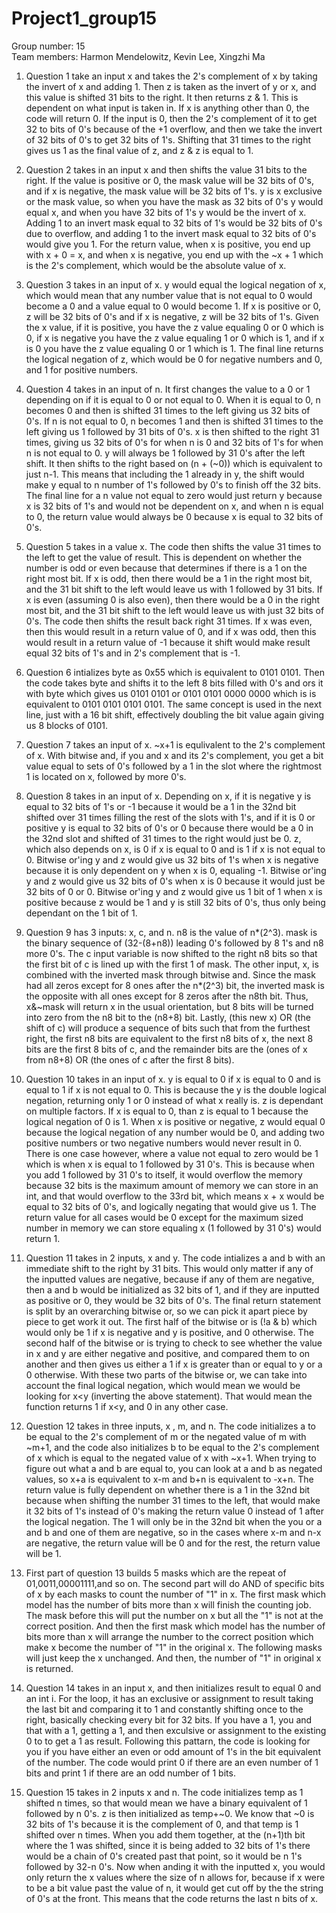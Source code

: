 # Project1_group15 </br>

Group number: 15  
Team members: Harmon Mendelowitz, Kevin Lee, Xingzhi Ma

1) Question 1 take an input x and takes the 2's complement of x by taking the invert of x and adding 1. Then z is taken as the invert of y or x, and this value is shifted 31 bits to the right. It then returns z & 1. This is dependent on what input is taken in. If x is anything other than 0, the code will return 0. If the input is 0, then the 2's complement of it to get 32 to bits of 0's because of the +1 overflow, and then we take the invert of 32 bits of 0's to get 32 bits of 1's. Shifting that 31 times to the right gives us 1 as the final value of z, and z & z is equal to 1.

2) Question 2 takes in an input x and then shifts the value 31 bits to the right. If the value is positive or 0, the mask value will be 32 bits of 0's, and if x is negative, the mask value will be 32 bits of 1's. y is x exclusive or the mask value, so when you have the mask as 32 bits of 0's y would equal x, and when you have 32 bits of 1's y would be the invert of x. Adding 1 to an invert mask equal to 32 bits of 1's would be 32 bits of 0's due to overflow, and adding 1 to the invert mask equal to 32 bits of 0's would give you 1. For the return value, when x is positive, you end up with x + 0 = x, and when x is negative, you end up with the ~x + 1 which is the 2's complement, which would be the absolute value of x. 

3) Question 3 takes in an input of x. y would equal the logical negation of x, which would mean that any number value that is not equal to 0 would become a 0 and a value equal to 0 would become 1. If x is positive or 0, z will be 32 bits of 0's and if x is negative, z will be 32 bits of 1's. Given the x value, if it is positive, you have the z value equaling 0 or 0 which is 0, if x is negative you have the z value equaling 1 or 0 which is 1, and if x is 0 you have the z value equaling 0 or 1 which is 1. The final line returns the logical negation of z, which would be 0 for negative numbers and 0, and 1 for positive numbers.

4) Question 4 takes in an input of n. It first changes the value to a 0 or 1 depending on if it is equal to 0 or not equal to 0. When it is equal to 0, n becomes 0 and then is shifted 31 times to the left giving us 32 bits of 0's. If n is not equal to 0, n becomes 1 and then is shifted 31 times to the left giving us 1 followed by 31 bits of 0's. x is then shifted to the right 31 times, giving us 32 bits of 0's for when n is 0 and 32 bits of 1's for when n is not equal to 0. y will always be 1 followed by 31 0's after the left shift. It then shifts to the right based on (n + (~0)) which is equivalent to just n-1. This means that including the 1 already in y, the shift would make y equal to n number of 1's followed by 0's to finish off the 32 bits. The final line for a n value not equal to zero would just return y because x is 32 bits of 1's and would not be dependent on x, and when n is equal to 0, the return value would always be 0 because x is equal to 32 bits of 0's.

5) Question 5 takes in a value x. The code then shifts the value 31 times to the left to get the value of result. This is dependent on whether the number is odd or even because that determines if there is a 1 on the right most bit. If x is odd, then there would be a 1 in the right most bit, and the 31 bit shift to the left would leave us with 1 followed by 31 bits. If x is even (assuming 0 is also even), then there would be a 0 in the right most bit, and the 31 bit shift to the left would leave us with just 32 bits of 0's. The code then shifts the result back right 31 times. If x was even, then this would result in a return value of 0, and if x was odd, then this would result in a return value of -1 because it shift would make result equal 32 bits of 1's and in 2's complement that is -1.

6) Question 6 intializes byte as 0x55 which is equivalent to 0101 0101. Then the code takes byte and shifts it to the left 8 bits filled with 0's and ors it with byte which gives us 0101 0101 or 0101 0101 0000 0000 which is is equivalent to 0101 0101 0101 0101. The same concept is used in the next line, just with a 16 bit shift, effectively doubling the bit value again giving us 8 blocks of 0101.

7) Question 7 takes an input of x. ~x+1 is equlivalent to the 2's complement of x. With bitwise and, if you and x and its 2's complement, you get a bit value equal to sets of 0's followed by a 1 in the slot where the rightmost 1 is located on x, followed by more 0's.

8) Question 8 takes in an input of x. Depending on x, if it is negative y is equal to 32 bits of 1's or -1 because it would be a 1 in the 32nd bit shifted over 31 times filling the rest of the slots with 1's, and if it is 0 or positive y is equal to 32 bits of 0's or 0 because there would be a 0 in the 32nd slot and shifted of 31 times to the right would just be 0. z, which also depends on x, is 0 if x is equal to 0 and is 1 if x is not equal to 0. Bitwise or'ing y and z would give us 32 bits of 1's when x is negative because it is only dependent on y when x is 0, equaling -1. Bitwise or'ing y and z would give us 32 bits of 0's when x is 0 because it would just be 32 bits of 0 or 0. Bitwise or'ing y and z would give us 1 bit of 1 when x is positive because z would be 1 and y is still 32 bits of 0's, thus only being dependant on the 1 bit of 1. 

9) Question 9 has 3 inputs: x, c, and n. n8 is the value of n*(2^3). mask is the binary sequence of (32-(8+n8)) leading 0's followed by 8 1's and n8 more 0's. The c input variable is now shifted to the right n8 bits so that the first bit of c is lined up with the first 1 of mask. The other input, x, is combined with the inverted mask through bitwise and. Since the mask had all zeros except for 8 ones after the n*(2^3) bit, the inverted mask is the opposite with all ones except for 8 zeros after the n8th bit. Thus, x&~mask will return x in the usual orientation, but 8 bits will be turned into zero from the n8 bit to the (n8+8) bit. Lastly, (this new x) OR (the shift of c) will produce a sequence of bits such that from the furthest right, the first n8 bits are equivalent to the first n8 bits of x, the next 8 bits are the first 8 bits of c, and the remainder bits are the (ones of x from n8+8) OR (the ones of c after the first 8 bits).

10) Question 10 takes in an input of x. y is equal to 0 if x is equal to 0 and is equal to 1 if x is not equal to 0. This is because the y is the double logical negation, returning only 1 or 0 instead of what x really is. z is dependant on multiple factors. If x is equal to 0, than z is equal to 1 because the logical negation of 0 is 1. When x is positive or negative, z would equal 0 because the logical negation of any number would be 0, and adding two positive numbers or two negative numbers would never result in 0. There is one case however, where a value not equal to zero would be 1 which is when x is equal to 1 followed by 31 0's. This is because when you add 1 followed by 31 0's to itself, it would overflow the memory because 32 bits is the maximum amount of memory we can store in an int, and that would overflow to the 33rd bit, which means x + x would be equal to 32 bits of 0's, and logically negating that would give us 1. The return value for all cases would be 0 except for the maximum sized number in memory we can store equaling x (1 followed by 31 0's) would return 1. 

11) Question 11 takes in 2 inputs, x and y. The code intializes a and b with an immediate shift to the right by 31 bits. This would only matter if any of the inputted values are negative, because if any of them are negative, then a and b would be initialized as 32 bits of 1, and if they are inputted as positive or 0, they would be 32 bits of 0's. The final return statement is split by an overarching bitwise or, so we can pick it apart piece by piece to get work it out. The first half of the bitwise or is (!a & b) which would only be 1 if x is negative and y is positive, and 0 otherwise. The second half of the bitwise or is trying to check to see whether the value in x and y are either negative and positive, and compared them to on another and then gives us either a 1 if x is greater than or equal to y or a 0 otherwise. With these two parts of the bitwise or, we can take into account the final logical negation, which would mean we would be looking for x<y (inverting the above statement). That would mean the function returns 1 if x<y, and 0 in any other case.

12) Question 12 takes in three inputs, x , m, and n. The code initializes a to be equal to the 2's complement of m or the negated value of m with ~m+1, and the code also initializes b to be equal to the 2's complement of x which is equal to the negated value of x with ~x+1. When trying to figure out what a and b are equal to, you can look at a and b as negated values, so x+a is equivalent to x-m and b+n is equivalent to -x+n. The return value is fully dependent on whether there is a 1 in the 32nd bit because when shifting the number 31 times to the left, that would make it 32 bits of 1's instead of 0's making the return value 0 instead of 1 after the logical negation. The 1 will only be in the 32nd bit when the you or a and b and one of them are negative, so in the cases where x-m and n-x are negative, the return value will be 0 and for the rest, the return value will be 1. 

13) First part of question 13 builds 5 masks which are the repeat of 01,0011,00001111,and so on. The second part will do AND of specific bits of x by each masks to count the number of "1" in x. The first mask which model has the number of bits more than x will finish the counting job. The mask before this will put the number on x but all the "1" is not at the correct position. And then the first mask which model has the number of bits more than x will arrange the number to the correct position which make x become the number of "1" in the original x. The following masks will just keep the x unchanged. And then, the number of "1" in original x is returned. 

14) Question 14 takes in an input x, and then initializes result to equal 0 and an int i. For the loop, it has an exclusive or assignment to result taking the last bit and comparing it to 1 and constantly shifting once to the right, basically checking every bit for 32 bits. If you have a 1, you and that with a 1, getting a 1, and then exculsive or assignment to the existing 0 to to get a 1 as result. Following this pattarn, the code is looking for you if you have either an even or odd amount of 1's in the bit equivalent of the number. The code would print 0 if there are an even number of 1 bits and print 1 if there are an odd number of 1 bits.

15) Question 15 takes in 2 inputs x and n. The code initializes temp as 1 shifted n times, so that would mean we have a binary equivalent of 1 followed by n 0's. z is then initialized as temp+~0. We know that ~0 is 32 bits of 1's because it is the complement of 0, and that temp is 1 shifted over n times. When you add them together, at the (n+1)th bit where the 1 was shifted, since it is being added to 32 bits of 1's there would be a chain of 0's created past that point, so it would be n 1's followed by 32-n 0's. Now when anding it with the inputted x, you would only return the x values where the size of n allows for, because if x were to be a bit value past the value of n, it would get cut off by the the string of 0's at the front. This means that the code returns the last n bits of x.

